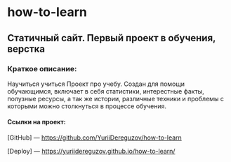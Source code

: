 # how-to-learn

## Статичный сайт. Первый проект в обучения, верстка

### Краткое описание:

Научиться учиться
Проект про учебу. Создан для помощи обучающимся, включает в себя статистики, интерестные факты, полузные ресурсы, а так же истории, различные техники и проблемы с которыми можно столкнуться в процессе обучения.

#### Ссылки на проект:

[GitHub] — https://github.com/YuriiDereguzov/how-to-learn

[Deploy] — https://yuriidereguzov.github.io/how-to-learn/
